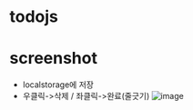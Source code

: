# todojs

# screenshot
- localstorage에 저장
- 우클릭->삭제 / 좌클릭->완료(줄긋기)
![image](https://user-images.githubusercontent.com/33995840/153898141-8f26b637-8d74-4e38-a254-aa748c25ff9a.png)
